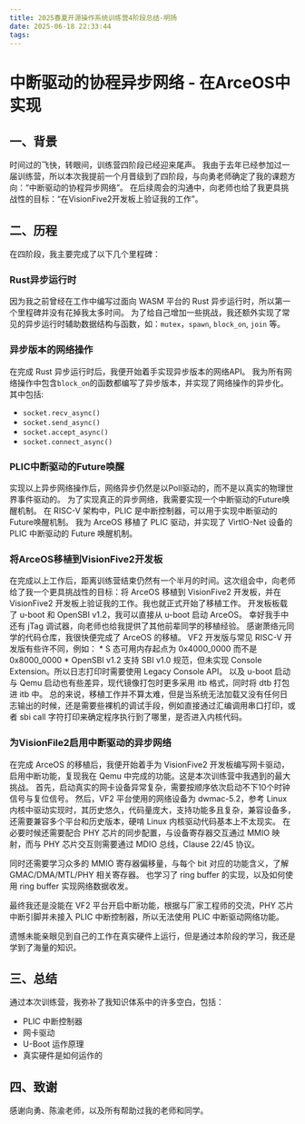 ```yaml
---
title: 2025春夏开源操作系统训练营4阶段总结-明扬
date: 2025-06-18 22:33:44
tags:
---
```

# 中断驱动的协程异步网络 - 在ArceOS中实现

## 一、背景
时间过的飞快，转眼间，训练营四阶段已经迎来尾声。
我由于去年已经参加过一届训练营，所以本次我提前一个月晋级到了四阶段，与向勇老师确定了我的课题方向：“中断驱动的协程异步网络”。
在后续周会的沟通中，向老师也给了我更具挑战性的目标：“在VisionFive2开发板上验证我的工作”。

## 二、历程
在四阶段，我主要完成了以下几个里程碑：

### Rust异步运行时
因为我之前曾经在工作中编写过面向 WASM 平台的 Rust 异步运行时，所以第一个里程碑并没有花掉我太多时间。
为了给自己增加一些挑战，我还额外实现了常见的异步运行时辅助数据结构与函数，如：`mutex`，`spawn`, `block_on`, `join` 等。

### 异步版本的网络操作
在完成 Rust 异步运行时后，我便开始着手实现异步版本的网络API。
我为所有网络操作中包含`block_on`的函数都编写了异步版本，并实现了网络操作的异步化。其中包括:
- `socket.recv_async()`
- `socket.send_async()`
- `socket.accept_async()`
- `socket.connect_async()`


### PLIC中断驱动的Future唤醒
实现以上异步网络操作后，网络异步仍然是以Poll驱动的，而不是以真实的物理世界事件驱动的。
为了实现真正的异步网络，我需要实现一个中断驱动的Future唤醒机制。
在 RISC-V 架构中，PLIC 是中断控制器，可以用于实现中断驱动的Future唤醒机制。
我为 ArceOS 移植了 PLIC 驱动，并实现了 VirtIO-Net 设备的 PLIC 中断驱动的 Future 唤醒机制。

### 将ArceOS移植到VisionFive2开发板
在完成以上工作后，距离训练营结束仍然有一个半月的时间。这次组会中，向老师给了我一个更具挑战性的目标：将 ArceOS 移植到 VisionFive2 开发板，并在 VisionFive2 开发板上验证我的工作。我也就正式开始了移植工作。
开发板板载了 u-boot 和 OpenSBI v1.2，我可以直接从 u-boot 启动 ArceOS。
幸好我手中还有 jTag 调试器，向老师也给我提供了其他前辈同学的移植经验。
感谢萧络元同学的代码仓库，我很快便完成了 ArceOS 的移植。
VF2 开发版与常见 RISC-V 开发版有些许不同，例如：
    * S 态可用内存起点为 0x4000_0000 而不是 0x8000_0000
    * OpenSBI v1.2 支持 SBI v1.0 规范，但未实现 Console Extension。所以日志打印时需要使用 Legacy Console API。
以及 u-boot 启动与 Qemu 启动也有些差异，现代镜像打包时更多采用 itb 格式，同时将 dtb 打包进 itb 中。
总的来说，移植工作并不算太难，但是当系统无法加载又没有任何日志输出的时候，还是需要些裸机的调试手段，例如直接通过汇编调用串口打印，或者 sbi call 字符打印来确定程序执行到了哪里，是否进入内核代码。

### 为VisionFile2启用中断驱动的异步网络
在完成 ArceOS 的移植后，我便开始着手为 VisionFive2 开发板编写网卡驱动，启用中断功能，复现我在 Qemu 中完成的功能。这是本次训练营中我遇到的最大挑战。
首先，启动真实的网卡设备异常复杂，需要按顺序依次启动不下10个时钟信号与复位信号。
然后，VF2 平台使用的网络设备为 dwmac-5.2，参考 Linux 内核中驱动实现时，其历史悠久，代码量庞大，支持功能多且复杂，兼容设备多，还需要兼容多个平台和历史版本，硬啃 Linux 内核驱动代码基本上不太现实。
在必要时候还需要配合 PHY 芯片的同步配置，与设备寄存器交互通过 MMIO 映射，而与 PHY 芯片交互则需要通过 MDIO 总线，Clause 22/45 协议。

同时还需要学习众多的 MMIO 寄存器偏移量，与每个 bit 对应的功能含义，了解 GMAC/DMA/MTL/PHY 相关寄存器。
也学习了 ring buffer 的实现，以及如何使用 ring buffer 实现网络数据收发。

最终我还是没能在 VF2 平台开启中断功能，根据与厂家工程师的交流，PHY 芯片中断引脚并未接入 PLIC 中断控制器，所以无法使用 PLIC 中断驱动网络功能。

遗憾未能亲眼见到自己的工作在真实硬件上运行，但是通过本阶段的学习，我还是学到了海量的知识。

## 三、总结
通过本次训练营，我弥补了我知识体系中的许多空白，包括：
- PLIC 中断控制器
- 网卡驱动
- U-Boot 运作原理
- 真实硬件是如何运作的

## 四、致谢
感谢向勇、陈渝老师，以及所有帮助过我的老师和同学。





